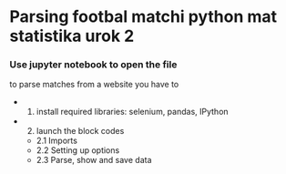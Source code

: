 # Parsing footbal matchi  python mat statistika urok 2

### Use jupyter notebook to open the file

to parse matches from a website you have to
* 1. install required libraries: selenium, pandas, IPython
* 2. launch the block codes
    * 2.1 Imports
    * 2.2 Setting up options
    * 2.3 Parse, show and save data

